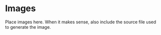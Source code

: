 # Images

Place images here.  When it makes sense, also include the source file used
to generate the image.

